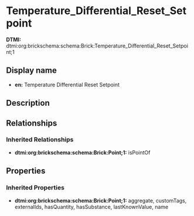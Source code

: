 # Temperature_Differential_Reset_Setpoint
**DTMI:** dtmi:org:brickschema:schema:Brick:Temperature_Differential_Reset_Setpoint;1
## Display name
- **en:** Temperature Differential Reset Setpoint
## Description
## Relationships
### Inherited Relationships
* **dtmi:org:brickschema:schema:Brick:Point;1:** isPointOf
## Properties
### Inherited Properties
* **dtmi:org:brickschema:schema:Brick:Point;1:** aggregate, customTags, externalIds, hasQuantity, hasSubstance, lastKnownValue, name
